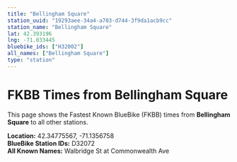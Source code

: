 ```yaml
---
title: "Bellingham Square"
station_uuid: "19293aee-34a4-a703-d744-3f9da1acb9cc"
station_name: "Bellingham Square"
lat: 42.393196
lng: -71.033445
bluebike_ids: ["H32002"]
all_names: ["Bellingham Square"]
type: "station"
---
```


# FKBB Times from Bellingham Square

This page shows the Fastest Known BlueBike (FKBB) times from **Bellingham Square** to all other stations.

**Location:** 42.34775567, -71.1356758  
**BlueBike Station IDs:** D32072  
**All Known Names:** Walbridge St at Commonwealth Ave


